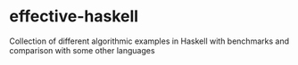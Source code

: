 # effective-haskell
Collection of different algorithmic examples in Haskell with benchmarks and comparison with some other languages
